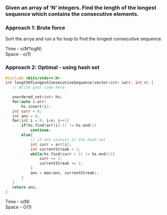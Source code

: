 ### Given an array of ‘N’ integers. Find the length of the longest sequence which contains the consecutive elements.

### Approach 1: Brute force

Sort the arrya and run a for loop to find the longest consecutive sequence.

Time - o(N*logN) </br>
Space - o(1)

### Approach 2: Optimal - using hash set

 ```c++
 #include <bits/stdc++.h> 
int lengthOfLongestConsecutiveSequence(vector<int> &arr, int n) {
    // Write your code here.
    
    unordered_set<int> hs;
    for(auto i:arr)
        hs.insert(i);
    int curr = 0;
    int ans = 0;
    for(int i = 0; i<n; i++){
        if(hs.find(arr[i]-1) != hs.end())
            continue;
        else{
            // if not contain in the hash set
            int curr = arr[i];
            int currentStreak = 1;
            while(hs.find(curr + 1) != hs.end()){
                curr += 1;
                currentStreak += 1;
            }
            ans = max(ans, currentStreak);
        }
    }
    return ans;
}
 ```
 
 Time - o(N) </br>
 Space - O(1)
